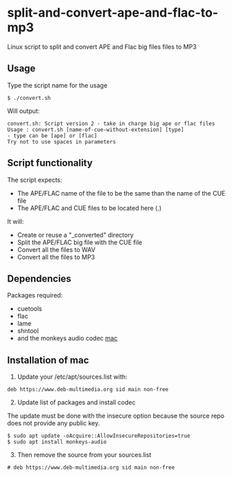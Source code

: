 # split-and-convert-ape-and-flac-to-mp3
Linux script to split and convert APE and Flac big files files to MP3

## Usage

Type the script name for the usage

```
$ ./convert.sh
```

Will output:

```
convert.sh: Script version 2 - take in charge big ape or flac files
Usage : convert.sh [name-of-cue-without-extension] [type]
- type can be [ape] or [flac]
Try not to use spaces in parameters
```

## Script functionality

The script expects:

 * The APE/FLAC name of the file to be the same than the name of the CUE file
 * The APE/FLAC and CUE files to be located here (.)
 
It will:

 * Create or reuse a "\_converted" directory
 * Split the APE/FLAC big file with the CUE file
 * Convert all the files to WAV
 * Convert all the files to MP3

## Dependencies

Packages required:

 * cuetools
 * flac
 * lame
 * shntool
 * and the monkeys audio codec [mac](http://www.deb-multimedia.org/)

## Installation of mac

1. Update your /etc/apt/sources.list with:

```
deb https://www.deb-multimedia.org sid main non-free
```

2. Update list of packages and install codec

The update must be done with the insecure option because the source repo does not provide any public key.

```
$ sudo apt update -oAcquire::AllowInsecureRepositories=true
$ sudo apt install monkeys-audio
```

3. Then remove the source from your sources.list

```
# deb https://www.deb-multimedia.org sid main non-free
```

